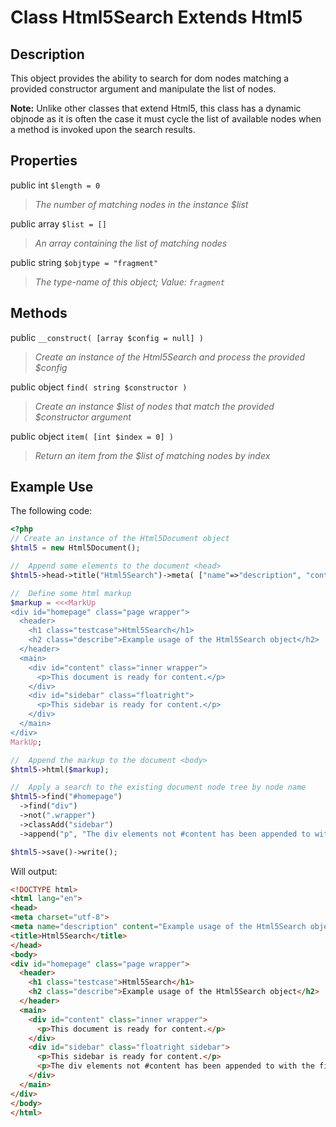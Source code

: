 # Class Html5Search Extends Html5

## Description

This object provides the ability to search for dom nodes matching a provided constructor argument and manipulate the list of nodes.

**Note:** Unlike other classes that extend Html5, this class has a dynamic objnode as it is often the case it must cycle the list of available nodes when a method is invoked upon the search results.

## Properties

public int `$length = 0`
> *The number of matching nodes in the instance $list*

public array `$list = []`
> *An array containing the list of matching nodes*

public string `$objtype = "fragment"`
> *The type-name of this object; Value: `fragment`*

## Methods

public `__construct( [array $config = null] )`
> *Create an instance of the Html5Search and process the provided $config*

public object `find( string $constructor )`
> *Create an instance $list of nodes that match the provided $constructor argument*

public object `item( [int $index = 0] )`
> *Return an item from the $list of matching nodes by index*



## Example Use

The following code:

```php
<?php
// Create an instance of the Html5Document object
$html5 = new Html5Document();

//  Append some elements to the document <head>
$html5->head->title("Html5Search")->meta( ["name"=>"description", "content"=>"Example usage of the Html5Search object"] );

//  Define some html markup
$markup = <<<MarkUp
<div id="homepage" class="page wrapper">
  <header>
    <h1 class="testcase">Html5Search</h1>
    <h2 class="describe">Example usage of the Html5Search object</h2>
  </header>
  <main>
    <div id="content" class="inner wrapper">
      <p>This document is ready for content.</p>
    </div>
    <div id="sidebar" class="floatright">
      <p>This sidebar is ready for content.</p>
    </div>
  </main>
</div>
MarkUp;

//  Append the markup to the document <body>
$html5->html($markup);

//  Apply a search to the existing document node tree by node name
$html5->find("#homepage")
  ->find("div")
  ->not(".wrapper")
  ->classAdd("sidebar")
  ->append("p", "The div elements not #content has been appended to with the find method.");

$html5->save()->write();
```

Will output:

```html
<!DOCTYPE html>
<html lang="en">
<head>
<meta charset="utf-8">
<meta name="description" content="Example usage of the Html5Search object">
<title>Html5Search</title>
</head>
<body>
<div id="homepage" class="page wrapper">
  <header>
    <h1 class="testcase">Html5Search</h1>
    <h2 class="describe">Example usage of the Html5Search object</h2>
  </header>
  <main>
    <div id="content" class="inner wrapper">
      <p>This document is ready for content.</p>
    </div>
    <div id="sidebar" class="floatright sidebar">
      <p>This sidebar is ready for content.</p>
      <p>The div elements not #content has been appended to with the find method.</p>
    </div>
  </main>
</div>
</body>
</html>
```